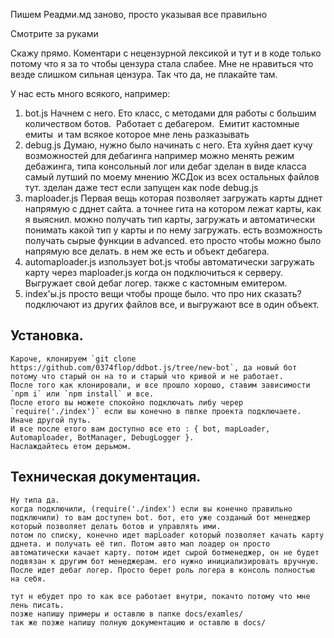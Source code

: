 Пишем Реадми.мд заново, просто указывая все правильно

Смотрите за руками

Скажу прямо.
Коментари с нецензурной лексикой и тут и в коде только потому что я за то чтобы цензура стала слабее. Мне не нравиться что везде слишком сильная цензура.
Так что да, не плакайте там.

У нас есть много всякого, например:
1. bot.js
	 Начнем с него.
	 Ето класс, с методами для работы с большим количеством ботов.
	 Работает с дебагером.
	 Емитит кастомные емиты
	 и там всякое которое мне лень разказывать
2. debug.js
    Думаю, нужно было начинать с него.
    Ета хуйня дает кучу возможностей для дебагинга
    например можно менять режим дебажинга, типа консольный лог или дебаг
    зделан в виде класса самый лутший по моему мнению ЖСДок из всех остальных файлов тут.
    зделан даже тест если запущен как node debug.js
3. maploader.js
    Первая вещь которая позволяет загружать карты дднет напрямую с дднет сайта. а точнее гита на котором лежат карты, как я выяснил.
    можно получать тип карты, загружать и автоматически понимать какой тип у карты и по нему загружать.
    есть возможность получать сырые функции в advanced. ето просто чтобы можно было напрямую все делать.
    в нем же есть и объект дебагера.
4. automaploader.js
    изпользует bot.js чтобы автоматически загружать карту через maploader.js когда он подключиться к серверу.
    Выгружает свой дебаг логер.
    также с кастомным емитером.
5. index'ы.js
    просто вещи чтобы проще было.
    что про них сказать?
    подключают из других файлов все, и выгружают все в один объект.

## Установка.
    Кароче, клонируем `git clone https://github.com/0374flop/ddbot.js/tree/new-bot`, да новый бот потому что старый он на то и старый что кривой и не работает.
    После того как клонировали, и все прошло хорошо, ставим зависимости `npm i` или `npm install` и все.
    После етого вы можете спокойно подключать либу черер `require('./index')` если вы конечно в пвпке проекта подключаете. Иначе другой путь.
    И все после етого вам доступно все ето : { bot, mapLoader, Automaploader, BotManager, DebugLogger }.
    Наслаждайтесь етом дерьмом.
## Техническая документация.
	Ну типа да.
	когда подключили, (require('./index') если вы конечно правильно подключили) то вам доступен bot. бот, ето уже созданый бот менеджер который позволяет делать ботов и управлять ими.
	потом по списку, конечно идет mapLoader который позволяет качать карту дднета. и получать её тип. Потом авто мап лоадер он просто автоматически качает карту. потом идет сырой ботменеджер, он не будет подвязан к другим бот менеджерам. его нужно инициализировать вручную. После идет дебаг логер. Просто берет роль логера в консоль полностью на себя.
	
	тут н ебудет про то как все работает внутри, покачто потому что мне лень писать.
	позже напишу примеры и оставлю в папке docs/examles/
	так же позже напишу полную документацию и оставлю в docs/